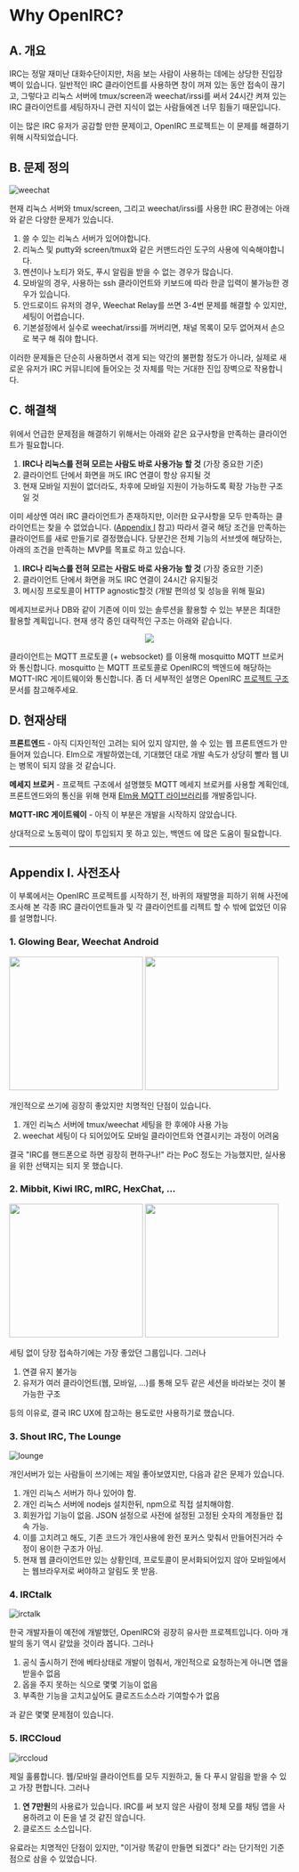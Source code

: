 Why OpenIRC?
========

## A. 개요
IRC는 정말 재미난 대화수단이지만, 처음 보는 사람이 사용하는 데에는 상당한 진입장벽이 있습니다. 일반적인 IRC 클라이언트를 사용하면 창이 꺼져 있는 동안 접속이 끊기고, 그렇다고 리눅스 서버에 tmux/screen과 weechat/irssi를 써서 24시간 켜져 있는 IRC 클라이언트를 세팅하자니 관련 지식이 없는 사람들에겐 너무 힘들기 때문입니다. 

이는 많은 IRC 유저가 공감할 만한 문제이고, OpenIRC 프로젝트는 이 문제를 해결하기 위해 시작되었습니다.

## B. 문제 정의
![weechat]

현재 리눅스 서버와 tmux/screen, 그리고 weechat/irssi를 사용한 IRC 환경에는 아래와 같은 다양한 문제가 있습니다.

1. 쓸 수 있는 리눅스 서버가 있어야합니다.
2. 리눅스 및 putty와 screen/tmux와 같은 커맨드라인 도구의 사용에 익숙해야합니다.
3. 멘션이나 노티가 와도, 푸시 알림을 받을 수 없는 경우가 많습니다.
4. 모바일의 경우, 사용하는 ssh 클라이언트와 키보드에 따라 한글 입력이 불가능한 경우가 있습니다.
5. 안드로이드 유저의 경우, Weechat Relay를 쓰면 3-4번 문제를 해결할 수 있지만, 세팅이 어렵습니다.
6. 기본설정에서 실수로 weechat/irssi를 꺼버리면, 채널 목록이 모두 없어져서 손으로 복구 해 줘야 합니다.

이러한 문제들은 단순히 사용하면서 겪게 되는 약간의 불편함 정도가 아니라, 실제로 새로운 유저가 IRC 커뮤니티에 들어오는 것 자체를 막는 거대한 진입 장벽으로 작용합니다.

## C. 해결책
위에서 언급한 문제점을 해결하기 위해서는 아래와 같은 요구사항을 만족하는 클라이언트가 필요합니다.

1. **IRC나 리눅스를 전혀 모르는 사람도 바로 사용가능 할 것** (가장 중요한 기준)
2. 클라이언트 단에서 화면을 꺼도 IRC 연결이 항상 유지될 것
3. 현재 모바일 지원이 없더라도, 차후에 모바일 지원이 가능하도록 확장 가능한 구조일 것

이미 세상엔 여러 IRC 클라이언트가 존재하지만, 이러한 요구사항을 모두 만족하는 클라이언트는 찾을 수 없었습니다. ([Appendix I][appendix-1] 참고) 따라서 결국 해당 조건을 만족하는 클라이언트를 새로 만들기로 결정했습니다. 당분간은 전체 기능의 서브셋에 해당하는, 아래의 조건을 만족하는 MVP를 목표로 하고 있습니다.

1. **IRC나 리눅스를 전혀 모르는 사람도 바로 사용가능 할 것** (가장 중요한 기준)
2. 클라이언트 단에서 화면을 꺼도 IRC 연결이 24시간 유지될것
3. 메시징 프로토콜이 HTTP agnostic할것 (개발 편의성 및 성능을 위해 필요)

메세지브로커나 DB와 같이 기존에 이미 있는 솔루션을 활용할 수 있는 부분은 최대한 활용할 계획입니다. 현재 생각 중인 대략적인 구조는 아래와 같습니다.

<p align=center><img src="https://openirc.github.io/img/openirc-bigpicture.png"></p>

클라이언트는 MQTT 프로토콜 (+ websocket) 를 이용해 mosquitto MQTT 브로커와 통신합니다. mosquitto 는 MQTT 프로토콜로 OpenIRC의 백엔드에 해당하는 MQTT-IRC 게이트웨이와 통신합니다. 좀 더 세부적인 설명은 OpenIRC [프로젝트 구조][project-arch] 문서를 참고해주세요.

## D. 현재상태
**프론트엔드** - 아직 디자인적인 고려는 되어 있지 않지만, 쓸 수 있는 웹 프론트엔드가 만들어져 있습니다. Elm으로 개발하였는데, 기대했던 대로 개발 속도가 상당히 빨라 웹 UI는 병목이 되지 않을 것 같습니다.

**메세지 브로커** - 프로젝트 구조에서 설명했듯 MQTT 메세지 브로커를 사용할 계획인데, 프론트엔드와의 통신을 위해 현재 [Elm용 MQTT 라이브러리][elm-mqtt]를 개발중입니다.

**MQTT-IRC 게이트웨이** - 아직 이 부분은 개발을 시작하지 않았습니다.

상대적으로 노동력이 많이 투입되지 못 하고 있는, 백엔드 에 많은 도움이 필요합니다.

---

## Appendix I. 사전조사

이 부록에서는 OpenIRC 프로젝트를 시작하기 전, 바퀴의 재발명을 피하기 위해 사전에 조사해 본 각종 IRC 클라이언트들과 및 각 클라이언트를 리젝트 할 수 밖에 없었던 이유를 설명합니다.

### 1. Glowing Bear, Weechat Android

<img height=240 src="https://openirc.github.io/img/glowing-bear.png">
<img height=240 src="https://openirc.github.io/img/weechat-android.png">

개인적으로 쓰기에 굉장히 좋았지만 치명적인 단점이 있습니다.

1. 개인 리눅스 서버에 tmux/weechat 세팅을 한 후에야 사용 가능
2. weechat 세팅이 다 되어있어도 모바일 클라이언트와 연결시키는 과정이 어려움

결국 "IRC를 핸드폰으로 하면 굉장히 편하구나!" 라는 PoC 정도는 가능했지만, 실사용을 위한 선택지는 되지 못 했습니다.

### 2. Mibbit, Kiwi IRC, mIRC, HexChat, ...

<img height=240 src="https://openirc.github.io/img/mibbit.png">
<img height=240 src="https://openirc.github.io/img/kiwi.png">

세팅 없이 당장 접속하기에는 가장 좋았던 그룹입니다. 그러나

1. 연결 유지 불가능
2. 유저가 여러 클라이언트(웹, 모바일, …)를 통해 모두 같은 세션을 바라보는 것이 불가능한 구조

등의 이유로, 결국 IRC UX에 참고하는 용도로만 사용하기로 했습니다.

### 3. Shout IRC, The Lounge

![lounge]

개인서버가 있는 사람들이 쓰기에는 제일 좋아보였지만, 다음과 같은 문제가 있습니다.

1. 개인 리눅스 서버가 하나 있어야 함.
2. 개인 리눅스 서버에 nodejs 설치한뒤, npm으로 직접 설치해야함.
3. 회원가입 기능이 없음. JSON 설정으로 사전에 설정된 고정된 숫자의 계정들만 접속 가능.
4. 이를 고치려고 해도, 기존 코드가 개인사용에 완전 포커스 맞춰서 만들어진거라 수정이 용이한 구조가 아님.
5. 현재 웹 클라이언트만 있는 상황인데, 프로토콜이 문서화되어있지 않아 모바일에서는 웹브라우저로 써야하고 알림도 못 받음.

### 4. IRCtalk

![irctalk]

한국 개발자들이 예전에 개발했던, OpenIRC와 굉장히 유사한 프로젝트입니다. 아마 개발의 동기 역시 같았을 것이라 봅니다. 그러나

1. 공식 출시하기 전에 베타상태로 개발이 멈춰서, 개인적으로 요청하는게 아니면 앱을 받을수 없음
2. 옵을 주지 못하는 식으로 몇몇 기능이 없음
3. 부족한 기능을 고치고싶어도 클로즈드소스라 기여할수가 없음

과 같은 몇몇 문제점이 있습니다.

### 5. IRCCloud

![irccloud]

제일 훌륭합니다. 웹/모바일 클라이언트를 모두 지원하고, 둘 다 푸시 알림을 받을 수 있고 가장 편합니다. 그러나

1. **연 7만원**의 사용료가 있습니다. IRC를 써 보지 않은 사람이 정체 모를 채팅 앱을 사용하려고 이 돈을 낼 것 같진 않습니다.
2. 클로즈드 소스입니다.

유료라는 치명적인 단점이 있지만, "이거랑 똑같이 만들면 되겠다" 라는 단기적인 기준점으로 삼을 수 있었습니다.

[weechat]: https://openirc.github.io/img/weechat.png
[lounge]: https://openirc.github.io/img/lounge.png
[irctalk]: https://openirc.github.io/img/irctalk.png
[irccloud]: https://openirc.github.io/img/irccloud.png
[project-arch]: project-structure.md
[elm-mqtt]: https://github.com/simnalamburt/elm-mqtt
[appendix-1]: #appendix-i-사전조사
